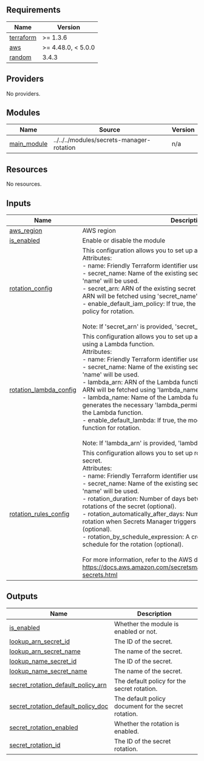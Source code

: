 <!-- BEGIN_TF_DOCS -->
## Requirements

| Name | Version |
|------|---------|
| <a name="requirement_terraform"></a> [terraform](#requirement\_terraform) | >= 1.3.6 |
| <a name="requirement_aws"></a> [aws](#requirement\_aws) | >= 4.48.0, < 5.0.0 |
| <a name="requirement_random"></a> [random](#requirement\_random) | 3.4.3 |

## Providers

No providers.

## Modules

| Name | Source | Version |
|------|--------|---------|
| <a name="module_main_module"></a> [main\_module](#module\_main\_module) | ../../../modules/secrets-manager-rotation | n/a |

## Resources

No resources.

## Inputs

| Name | Description | Type | Default | Required |
|------|-------------|------|---------|:--------:|
| <a name="input_aws_region"></a> [aws\_region](#input\_aws\_region) | AWS region | `string` | n/a | yes |
| <a name="input_is_enabled"></a> [is\_enabled](#input\_is\_enabled) | Enable or disable the module | `bool` | n/a | yes |
| <a name="input_rotation_config"></a> [rotation\_config](#input\_rotation\_config) | This configuration allows you to set up a rotation for an existing secret.<br>Attributes:<br>- name: Friendly Terraform identifier used to create the rotation name.<br>- secret\_name: Name of the existing secret (optional). If not provided, 'name' will be used.<br>- secret\_arn: ARN of the existing secret (optional). If not provided, the ARN will be fetched using 'secret\_name'.<br>- enable\_default\_iam\_policy: If true, the module creates a default IAM policy for rotation.<br><br>Note: If 'secret\_arn' is provided, 'secret\_name' will be ignored. | <pre>list(object({<br>    name                      = string<br>    secret_name               = optional(string, null)<br>    secret_arn                = optional(string, null)<br>    enable_default_iam_policy = optional(bool, false)<br>  }))</pre> | `null` | no |
| <a name="input_rotation_lambda_config"></a> [rotation\_lambda\_config](#input\_rotation\_lambda\_config) | This configuration allows you to set up a rotation for an existing secret using a Lambda function.<br>Attributes:<br>- name: Friendly Terraform identifier used to create the rotation name.<br>- secret\_name: Name of the existing secret (optional). If not provided, 'name' will be used.<br>- lambda\_arn: ARN of the Lambda function (optional). If not provided, the ARN will be fetched using 'lambda\_name'.<br>- lambda\_name: Name of the Lambda function (optional). If provided, it generates the necessary 'lambda\_permissions' for the secret to invoke the Lambda function.<br>- enable\_default\_lambda: If true, the module creates a default Lambda function for rotation.<br><br>Note: If 'lambda\_arn' is provided, 'lambda\_name' will be ignored. | <pre>list(object({<br>    name                  = string<br>    secret_name           = optional(string, null)<br>    lambda_arn            = optional(string, null)<br>    lambda_name           = optional(string, null)<br>    enable_default_lambda = optional(bool, false)<br>  }))</pre> | `null` | no |
| <a name="input_rotation_rules_config"></a> [rotation\_rules\_config](#input\_rotation\_rules\_config) | This configuration allows you to set up rotation rules for an existing secret.<br>Attributes:<br>- name: Friendly Terraform identifier used to create the rotation name.<br>- secret\_name: Name of the existing secret (optional). If not provided, 'name' will be used.<br>- rotation\_duration: Number of days between automatic scheduled rotations of the secret (optional).<br>- rotation\_automatically\_after\_days: Number of days after the previous rotation when Secrets Manager triggers the next automatic rotation (optional).<br>- rotation\_by\_schedule\_expression: A cron expression that defines the schedule for the rotation (optional).<br><br>For more information, refer to the AWS documentation on rotation rules:<br>https://docs.aws.amazon.com/secretsmanager/latest/userguide/rotating-secrets.html | <pre>list(object({<br>    name                              = string<br>    secret_name                       = optional(string, null)<br>    rotation_duration                 = optional(number, null)<br>    rotation_automatically_after_days = optional(number, null)<br>    rotation_by_schedule_expression   = optional(string, null)<br>  }))</pre> | `null` | no |

## Outputs

| Name | Description |
|------|-------------|
| <a name="output_is_enabled"></a> [is\_enabled](#output\_is\_enabled) | Whether the module is enabled or not. |
| <a name="output_lookup_arn_secret_id"></a> [lookup\_arn\_secret\_id](#output\_lookup\_arn\_secret\_id) | The ID of the secret. |
| <a name="output_lookup_arn_secret_name"></a> [lookup\_arn\_secret\_name](#output\_lookup\_arn\_secret\_name) | The name of the secret. |
| <a name="output_lookup_name_secret_id"></a> [lookup\_name\_secret\_id](#output\_lookup\_name\_secret\_id) | The ID of the secret. |
| <a name="output_lookup_name_secret_name"></a> [lookup\_name\_secret\_name](#output\_lookup\_name\_secret\_name) | The name of the secret. |
| <a name="output_secret_rotation_default_policy_arn"></a> [secret\_rotation\_default\_policy\_arn](#output\_secret\_rotation\_default\_policy\_arn) | The default policy for the secret rotation. |
| <a name="output_secret_rotation_default_policy_doc"></a> [secret\_rotation\_default\_policy\_doc](#output\_secret\_rotation\_default\_policy\_doc) | The default policy document for the secret rotation. |
| <a name="output_secret_rotation_enabled"></a> [secret\_rotation\_enabled](#output\_secret\_rotation\_enabled) | Whether the rotation is enabled. |
| <a name="output_secret_rotation_id"></a> [secret\_rotation\_id](#output\_secret\_rotation\_id) | The ID of the secret rotation. |
<!-- END_TF_DOCS -->
